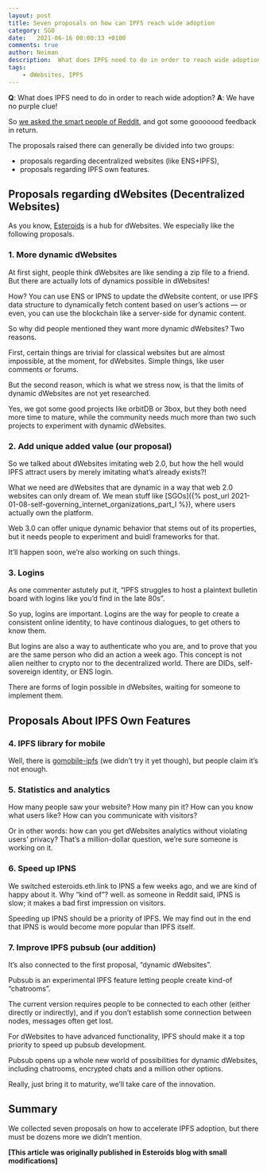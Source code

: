 ```yaml
---
layout: post
title: Seven proposals on how can IPFS reach wide adoption
category: SGO
date:   2021-06-16 00:00:33 +0100
comments: true
author: Neiman
description:  What does IPFS need to do in order to reach wide adoption?
tags:
    - dWebsites, IPFS
---
```

**Q**: What does IPFS need to do in order to reach wide adoption?
**A**: We have no purple clue!

So [we asked the smart people of Reddit](https://www.reddit.com/r/ipfs/comments/ntm85c/what_do_you_think_we_need_to_increase_ipfs/h0wgz3t/?context=3), and got some gooooood feedback in return.

The proposals raised there can generally be divided into two groups:
- proposals regarding decentralized websites (like ENS+IPFS),
- proposals regarding IPFS own features.

## Proposals regarding dWebsites (Decentralized Websites)
As you know, [Esteroids](https://esteroids.eth.limo/#/) is a hub for dWebsites. We especially like the following proposals.

### 1. More dynamic dWebsites

At first sight, people think dWebsites are like sending a zip file to a friend. But there are actually lots of dynamics possible in dWebsites!

How? You can use ENS or IPNS to update the dWebsite content, or use IPFS data structure to dynamically fetch content based on user’s actions — or even, you can use the blockchain like a server-side for dynamic content.

So why did people mentioned they want more dynamic dWebsites? Two reasons.

First, certain things are trivial for classical websites but are almost impossible, at the moment, for dWebsites. Simple things, like user comments or forums.

But the second reason, which is what we stress now, is that the limits of dynamic dWebsites are not yet researched.

Yes, we got some good projects like orbitDB or 3box, but they both need more time to mature, while the community needs much more than two such projects to experiment with dynamic dWebsites.

### 2. Add unique added value (our proposal)
So we talked about dWebsites imitating web 2.0, but how the hell would IPFS attract users by merely imitating what’s already exists?!

What we need are dWebsites that are dynamic in a way that web 2.0 websites can only dream of. We mean stuff like [SGOs]({% post_url 2021-01-08-self-governing_internet_organizations_part_I %}), where users actually own the platform.

Web 3.0 can offer unique dynamic behavior that stems out of its properties, but it needs people to experiment and buidl frameworks for that.

It’ll happen soon, we’re also working on such things.

### 3. Logins
As one commenter astutely put it, “IPFS struggles to host a plaintext bulletin board with logins like you’d find in the late 80s”.

So yup, logins are important. Logins are the way for people to create a consistent online identity, to have continous dialogues, to get others to know them.

But logins are also a way to authenticate who you are, and to prove that you are the same person who did an action a week ago. This concept is not alien neither to crypto nor to the decentralized world. There are DIDs, self-sovereign identity, or ENS login.

There are forms of login possible in dWebsites, waiting for someone to implement them.

## Proposals About IPFS Own Features
### 4. IPFS library for mobile

Well, there is [gomobile-ipfs](https://ipfs-shipyard.github.io/gomobile-ipfs/) (we didn’t try it yet though), but people claim it’s not enough.

### 5. Statistics and analytics
How many people saw your website? How many pin it? How can you know what users like? How can you communicate with visitors?

Or in other words: how can you get dWebsites analytics without violating users’ privacy? That’s a million-dollar question, we’re sure someone is working on it.

### 6. Speed up IPNS
We switched esteroids.eth.link to IPNS a few weeks ago, and we are kind of happy about it. Why “kind of”? well. as someone in Reddit said, IPNS is slow; it makes a bad first impression on visitors.

Speeding up IPNS should be a priority of IPFS. We may find out in the end that IPNS is would become more popular than IPFS itself.

### 7. Improve IPFS pubsub (our addition)

It’s also connected to the first proposal, “dynamic dWebsites”.

Pubsub is an experimental IPFS feature letting people create kind-of “chatrooms”.

The current version requires people to be connected to each other (either directly or indirectly), and if you don’t establish some connection between nodes, messages often get lost.

For dWebsites to have advanced functionality, IPFS should make it a top priority to speed up pubsub development.

Pubsub opens up a whole new world of possibilities for dynamic dWebsites, including chatrooms, encrypted chats and a million other options.

Really, just bring it to maturity, we’ll take care of the innovation.

## Summary
We collected seven proposals on how to accelerate IPFS adoption, but there must be dozens more we didn’t mention.

**[This article was originally published in Esteroids blog with small modifications]**
